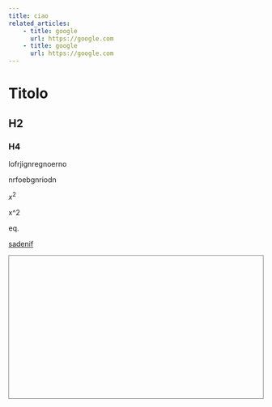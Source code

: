 ```yaml
---
title: ciao
related_articles:
    - title: google
      url: https://google.com
    - title: google
      url: https://google.com
---
```


# Titolo


## H2

### H4

lofrjignregnoerno

nrfoebgnriodn

$x^2$

<tex-math id="id">
x^2
</tex-math>

<lc-ref ref="id">eq. </lc-ref>

[sadenif](ewfe)

<div id="canvas" style="aspect-ratio: 16/9; border: 1px solid gray"></div>
<script src="./tmp.js" type="module"></script>



